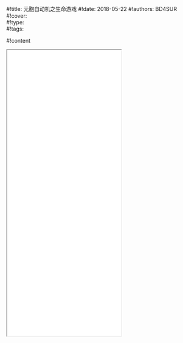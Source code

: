 
#!title:    元胞自动机之生命游戏
#!date:     2018-05-22
#!authors:  BD4SUR
#!cover:    
#!type:     
#!tags:     


#!content

<iframe class="MikumarkIframe" src="./html/元胞自动机之生命游戏.html" height="750px"></iframe>
